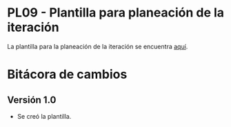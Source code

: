 # PL09 - Plantilla para planeación de la iteración

La plantilla para la planeación de la iteración se encuentra [aquí](https://docs.google.com/spreadsheets/d/16f-DMyEdRWJv8i912wG2XAdjriofDox448LiZrLuX9c/edit?usp=sharing).

# Bitácora de cambios

## Versión 1.0
  - Se creó la plantilla.
